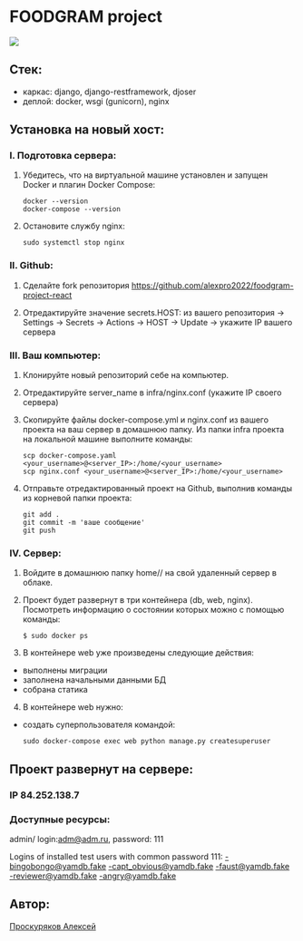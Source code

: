 # FOODGRAM project
![](https://github.com/alexpro2022/foodgram-project-react/actions/workflows/main.yml/badge.svg)

## Стек: 
  * каркас: django, django-restframework, djoser
  * деплой: docker, wsgi (gunicorn), nginx

## Установка на новый хост:

### I. Подготовка сервера:
1. Убедитесь, что на виртуальной машине установлен и запущен Docker и плагин Docker Compose:
    ```
    docker --version
    docker-compose --version
    ```

2. Остановите службу nginx:
    ```
    sudo systemctl stop nginx
    ```

### II. Github:
1. Сделайте fork репозитория https://github.com/alexpro2022/foodgram-project-react

2. Отредактируйте значение secrets.HOST:
    из вашего репозитория -> Settings -> Secrets -> Actions -> HOST -> Update -> укажите IP вашего сервера

### III. Ваш компьютер:   
1. Клонируйте новый репозиторий себе на компьютер.

2. Отредактируйте server_name в infra/nginx.conf (укажите IP своего сервера)

3. Скопируйте файлы docker-compose.yml и nginx.conf из вашего проекта на ваш сервер в домашнюю папку. 
    Из папки infra проекта на локальной машине выполните команды:
    ```
    scp docker-compose.yaml <your_username>@<server_IP>:/home/<your_username>
    scp nginx.conf <your_username>@<server_IP>:/home/<your_username>
    ```

4. Отправьте отредактированный проект на Github, выполнив команды из корневой папки проекта:
    ```
    git add .
    git commit -m 'ваше сообщение'
    git push
    ```

### IV. Сервер:
1. Войдите в домашнюю папку home/<username>/ на свой удаленный сервер в облаке.

2. Проект будет развернут в три контейнера (db, web, nginx). Посмотреть информацию о состоянии которых можно с помощью команды:
    ```
    $ sudo docker ps
    ```

3. В контейнере web уже произведены следующие действия:    
  * выполнены миграции
  * заполнена начальными данными БД
  * собрана статика 

4. В контейнере web нужно:
  * создать суперпользователя командой:
    ```
    sudo docker-compose exec web python manage.py createsuperuser
    ```

## Проект развернут на сервере: 
### IP 84.252.138.7
### Доступные ресурсы:
admin/ login:adm@adm.ru, password: 111

Logins of installed test users with common password 111:
-bingobongo@yamdb.fake
-capt_obvious@yamdb.fake
-faust@yamdb.fake
-reviewer@yamdb.fake
-angry@yamdb.fake


## Автор:
[Проскуряков Алексей](https://github.com/alexpro2022)